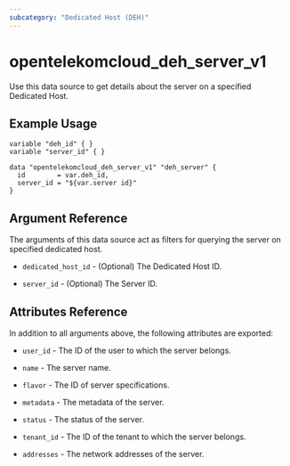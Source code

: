 ```yaml
---
subcategory: "Dedicated Host (DEH)"
---
```


# opentelekomcloud_deh_server_v1

Use this data source to get details about the server on a specified Dedicated Host.

## Example Usage

```hcl
variable "deh_id" { }
variable "server_id" { }

data "opentelekomcloud_deh_server_v1" "deh_server" {
  id        = var.deh_id,
  server_id = "${var.server id}"
}
```

## Argument Reference

The arguments of this data source act as filters for querying the server on specified dedicated host.

* `dedicated_host_id` - (Optional) The Dedicated Host ID.

* `server_id` - (Optional) The Server ID.

## Attributes Reference

In addition to all arguments above, the following attributes are exported:

* `user_id` - The ID of the user to which the server belongs.

* `name` - The server name.

* `flavor` - The ID of server specifications.

* `metadata` - The metadata of the server.

* `status` - The status of the server.

* `tenant_id` - The ID of the tenant to which the server belongs.

* `addresses` - The network addresses of the server.
